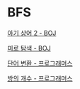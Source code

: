 # BFS

[아기 상어 2 - BOJ](./아기상어2.md)

[미로 탐색 - BOJ](./미로탐색.md)

[단어 변환 - 프로그래머스](./단어변환.md)

[방의 개수 - 프로그래머스](./방의개수.md)
